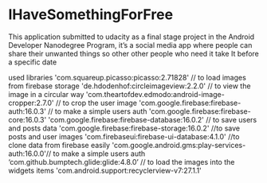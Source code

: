 # IHaveSomethingForFree

This application submitted to udacity as a final stage project in the Android Developer Nanodegree Program, it’s a social media app where
people can share their unwanted things so other other people who need it take It before a specific date



used libraries 
'com.squareup.picasso:picasso:2.71828' // to load images from firebase storage
'de.hdodenhof:circleimageview:2.2.0' // to view the image in a circular way
'com.theartofdev.edmodo:android-image-cropper:2.7.0' // to crop the user image
'com.google.firebase:firebase-auth:16.0.3' // to make a simple users auth
'com.google.firebase:firebase-core:16.0.3'
'com.google.firebase:firebase-database:16.0.2' // to save users and posts data
'com.google.firebase:firebase-storage:16.0.2' //to save posts and user images
'com.firebaseui:firebase-ui-database:4.1.0' //to clone data from firebase easily
'com.google.android.gms:play-services-auth:16.0.0'// to make a simple users auth
‘com.github.bumptech.glide:glide:4.8.0’ // to load the images into the widgets items
'com.android.support:recyclerview-v7:27.1.1' 
